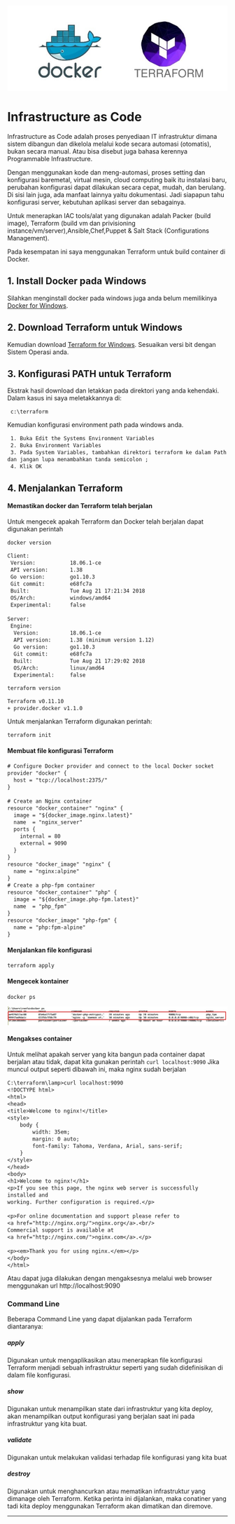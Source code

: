 ![alt text](https://raw.githubusercontent.com/renfaizal/terraform/master/terraform_logo.jpg)

# **Infrastructure as Code**

Infrastructure as Code adalah proses penyediaan IT infrastruktur dimana sistem dibangun dan dikelola melalui kode secara automasi (otomatis), bukan secara manual. Atau bisa disebut juga bahasa kerennya Programmable Infrastructure.

Dengan menggunakan kode dan meng-automasi, proses setting dan konfigurasi baremetal, virtual mesin, cloud computing baik itu instalasi baru, perubahan konfigurasi dapat dilakukan secara cepat, mudah, dan berulang. Di sisi lain juga, ada manfaat lainnya yaitu dokumentasi. Jadi siapapun tahu konfigurasi server, kebutuhan aplikasi server dan sebagainya.

Untuk menerapkan IAC tools/alat yang digunakan adalah Packer (build image), Terraform (build vm dan privisioning instance/vm/server),Ansible,Chef,Puppet & Salt Stack (Configurations Management).

Pada kesempatan ini saya menggunakan Terraform untuk build container di Docker.

## 1. Install Docker pada Windows

Silahkan menginstall docker pada windows juga anda belum memilikinya [Docker for Windows](https://docs.docker.com/docker-for-windows/install/#about-windows-containers).
## 2. Download Terraform untuk Windows

Kemudian download [Terraform for Windows](https://www.terraform.io/downloads.html). Sesuaikan versi bit dengan Sistem Operasi anda.
## 3. Konfigurasi PATH untuk Terraform

Ekstrak hasil download dan letakkan pada direktori yang anda kehendaki. Dalam kasus ini saya meletakkannya di:
```
 c:\terraform
```
Kemudian konfigurasi environment path pada windows anda.
```
 1. Buka Edit the Systems Environment Variables
 2. Buka Environment Variables
 3. Pada System Variables, tambahkan direktori terraform ke dalam Path dan jangan lupa menambahkan tanda semicolon ;
 4. Klik OK
```
## 4. Menjalankan Terraform

#### Memastikan docker dan Terraform telah berjalan
Untuk mengecek apakah Terraform dan Docker telah berjalan dapat digunakan perintah
```
docker version
```
```
Client:
 Version:           18.06.1-ce
 API version:       1.38
 Go version:        go1.10.3
 Git commit:        e68fc7a
 Built:             Tue Aug 21 17:21:34 2018
 OS/Arch:           windows/amd64
 Experimental:      false

Server:
 Engine:
  Version:          18.06.1-ce
  API version:      1.38 (minimum version 1.12)
  Go version:       go1.10.3
  Git commit:       e68fc7a
  Built:            Tue Aug 21 17:29:02 2018
  OS/Arch:          linux/amd64
  Experimental:     false
```
```
terraform version
```
```C:\terraform\lamp>terraform version
Terraform v0.11.10
+ provider.docker v1.1.0
```
Untuk menjalankan Terraform digunakan perintah:
```
terraform init
```

#### Membuat file konfigurasi Terraform
```
# Configure Docker provider and connect to the local Docker socket
provider "docker" {
  host = "tcp://localhost:2375/"
}

# Create an Nginx container
resource "docker_container" "nginx" {
  image = "${docker_image.nginx.latest}"
  name  = "nginx_server"
  ports {
    internal = 80
    external = 9090
  }
}
resource "docker_image" "nginx" {
  name = "nginx:alpine"
}
# Create a php-fpm container
resource "docker_container" "php" {
  image = "${docker_image.php-fpm.latest}"
  name  = "php_fpm"
}
resource "docker_image" "php-fpm" {
  name = "php:fpm-alpine"
}
```
#### Menjalankan file konfigurasi
```
terraform apply
```
#### Mengecek kontainer
```
docker ps
```

![Docker Container](https://raw.githubusercontent.com/renfaizal/terraform/master/docker%20container.jpg)

#### Mengakses container
Untuk melihat apakah server yang kita bangun pada container dapat berjalan atau tidak, dapat kita gunakan perintah ```curl localhost:9090```
Jika muncul output seperti dibawah ini, maka nginx sudah berjalan
```
C:\terraform\lamp>curl localhost:9090
<!DOCTYPE html>
<html>
<head>
<title>Welcome to nginx!</title>
<style>
    body {
        width: 35em;
        margin: 0 auto;
        font-family: Tahoma, Verdana, Arial, sans-serif;
    }
</style>
</head>
<body>
<h1>Welcome to nginx!</h1>
<p>If you see this page, the nginx web server is successfully installed and
working. Further configuration is required.</p>

<p>For online documentation and support please refer to
<a href="http://nginx.org/">nginx.org</a>.<br/>
Commercial support is available at
<a href="http://nginx.com/">nginx.com</a>.</p>

<p><em>Thank you for using nginx.</em></p>
</body>
</html>
```
Atau dapat juga dilakukan dengan mengaksesnya melalui web browser menggunakan url http://localhost:9090
### Command Line
Beberapa Command Line yang dapat dijalankan pada Terraform diantaranya:
##### apply
Digunakan untuk mengaplikasikan atau menerapkan file konfigurasi Terraform menjadi sebuah infrastruktur seperti yang sudah didefinisikan di dalam file konfigurasi.
##### show
Digunakan untuk menampilkan state dari infrastruktur yang kita deploy, akan menampilkan output konfigurasi yang berjalan saat ini pada infrastruktur yang kita buat.
##### validate
Digunakan untuk melakukan validasi terhadap file konfigurasi yang kita buat
##### destroy
Digunakan untuk menghancurkan atau mematikan infrastruktur yang dimanage oleh Terraform. Ketika perinta ini dijalankan, maka conatiner yang tadi kita deploy menggunakan Terraform akan dimatikan dan diremove.

__  __



